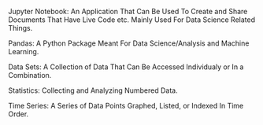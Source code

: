 Jupyter Notebook: An Application That Can Be Used To Create and Share Documents That Have Live Code etc. Mainly Used For Data Science Related Things. 

Pandas: A Python Package Meant For Data Science/Analysis and Machine Learning.

Data Sets: A Collection of Data That Can Be Accessed Individualy or In a Combination.

Statistics: Collecting and Analyzing Numbered Data.

Time Series: A Series of Data Points Graphed, Listed, or Indexed In Time Order.